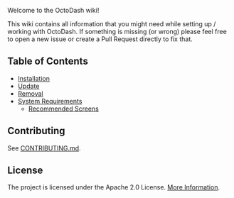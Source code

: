 Welcome to the OctoDash wiki!

This wiki contains all information that you might need while setting up / working with OctoDash. If something is missing (or wrong) please feel free to open a new issue or create a Pull Request directly to fix that.

## Table of Contents

- [Installation](./Installation)
- [Update](./Update)
- [Removal](./Removal)
- [System Requirements](./System-Requirements)
  - [Recommended Screens](./Recommended-Screens)

## Contributing

See [CONTRIBUTING.md](https://github.com/UnchartedBull/OctoDash/blob/main/CONTRIBUTING.md).

## License

The project is licensed under the Apache 2.0 License. [More Information](https://github.com/UnchartedBull/OctoDash/blob/main/LICENSE.md).

